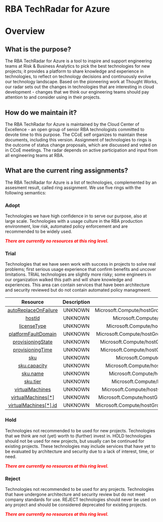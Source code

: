 
RBA TechRadar for Azure
=======================

# Overview

## What is the purpose?


The RBA TechRadar for Azure is a tool to inspire and support engineering teams at Risk & Business Analytics to pick the best technologies for new projects; it provides a platform to share knowledge and experience in technologies, to reflect on technology decisions and continuously evolve our technology landscape.  Based on the pioneering work at Thought Works, our radar sets out the changes in technologies that are interesting in cloud development - changes that we think our engineering teams should pay attention to and consider using in their projects.
## How do we maintain it?


The RBA TechRadar for Azure is maintained by the Cloud Center of Excellence - an open group of senior RBA technologists committed to devote time to this purpose.  The CCoE self organizes to maintain these documents, including this version.  Assignment of technologies to rings is the outcome of status change proposals, which are discussed and voted on in CCoE meetings.  The radar depends on active participation and input from all engineering teams at RBA.
## What are the current ring assignments?


The RBA TechRadar for Azure is a list of technologies, complemented by an assesment result, called ring assignment.  We use five rings with the following semantics:
### Adopt


Technologies we have high confidence in to serve our purpose, also at large scale.  Technologies with a usage culture in the RBA production environment, low risk, automated policy enforcement and are recommended to be widely used.  
  
***<font color="red"> There are currently no resources at this ring level. </font>***
### Trial


Technologies that we have seen work with success in projects to solve real problems;  first serious usage experience that confirm benefits and uncover limitations.  TRIAL technologies are slightly more risky; some engineers in our organization walked this path and will share knowledge and experiences.  This area can contain services that have been architecture and security reviewed but do not contain automated policy managmeent.  

|Resource|Description|Path|Status|
| :---: | :---: | :---: | :---: |
|[autoReplaceOnFailure](https://github.com/openrba/python-azure-techradar/blob/master/Microsoft.Compute/hostGroups/hosts/autoReplaceOnFailure)|UNKNOWN|Microsoft.Compute/hostGroups/hosts/autoReplaceOnFailure|TRIAL|
|[hostId](https://github.com/openrba/python-azure-techradar/blob/master/Microsoft.Compute/hostGroups/hosts/hostId)|UNKNOWN|Microsoft.Compute/hostGroups/hosts/hostId|TRIAL|
|[licenseType](https://github.com/openrba/python-azure-techradar/blob/master/Microsoft.Compute/hostGroups/hosts/licenseType)|UNKNOWN|Microsoft.Compute/hostGroups/hosts/licenseType|TRIAL|
|[platformFaultDomain](https://github.com/openrba/python-azure-techradar/blob/master/Microsoft.Compute/hostGroups/hosts/platformFaultDomain)|UNKNOWN|Microsoft.Compute/hostGroups/hosts/platformFaultDomain|TRIAL|
|[provisioningState](https://github.com/openrba/python-azure-techradar/blob/master/Microsoft.Compute/hostGroups/hosts/provisioningState)|UNKNOWN|Microsoft.Compute/hostGroups/hosts/provisioningState|TRIAL|
|[provisioningTime](https://github.com/openrba/python-azure-techradar/blob/master/Microsoft.Compute/hostGroups/hosts/provisioningTime)|UNKNOWN|Microsoft.Compute/hostGroups/hosts/provisioningTime|TRIAL|
|[sku](https://github.com/openrba/python-azure-techradar/blob/master/Microsoft.Compute/hostGroups/hosts/sku)|UNKNOWN|Microsoft.Compute/hostGroups/hosts/sku|TRIAL|
|[sku.capacity](https://github.com/openrba/python-azure-techradar/blob/master/Microsoft.Compute/hostGroups/hosts/sku.capacity)|UNKNOWN|Microsoft.Compute/hostGroups/hosts/sku.capacity|TRIAL|
|[sku.name](https://github.com/openrba/python-azure-techradar/blob/master/Microsoft.Compute/hostGroups/hosts/sku.name)|UNKNOWN|Microsoft.Compute/hostGroups/hosts/sku.name|TRIAL|
|[sku.tier](https://github.com/openrba/python-azure-techradar/blob/master/Microsoft.Compute/hostGroups/hosts/sku.tier)|UNKNOWN|Microsoft.Compute/hostGroups/hosts/sku.tier|TRIAL|
|[virtualMachines](https://github.com/openrba/python-azure-techradar/blob/master/Microsoft.Compute/hostGroups/hosts/virtualMachines)|UNKNOWN|Microsoft.Compute/hostGroups/hosts/virtualMachines|TRIAL|
|[virtualMachines[*]](https://github.com/openrba/python-azure-techradar/blob/master/Microsoft.Compute/hostGroups/hosts/virtualMachines[*])|UNKNOWN|Microsoft.Compute/hostGroups/hosts/virtualMachines[*]|TRIAL|
|[virtualMachines[*].id](https://github.com/openrba/python-azure-techradar/blob/master/Microsoft.Compute/hostGroups/hosts/virtualMachines[*].id)|UNKNOWN|Microsoft.Compute/hostGroups/hosts/virtualMachines[*].id|TRIAL|

### Hold


Technologies not recommended to be used for new projects. Technologies that we think are not (yet) worth to (further) invest in.  HOLD technologies should not be used for new projects, but usually can be continued for existing projects.  These technologies may include services that have yet to be evaluated by architecture and security due to a lack of interest, time, or need.  
  
***<font color="red"> There are currently no resources at this ring level. </font>***
### Reject


Technologies not recommended to be used for any projects. Technologies that have undergone architecture and security review but do not meet company standards for use.  REJECT technologies should never be used on any project and should be considered deprecated for existing projects.  
  
***<font color="red"> There are currently no resources at this ring level. </font>***